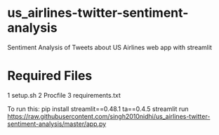 # us_airlines-twitter-sentiment-analysis
Sentiment Analysis of Tweets about US Airlines web app with streamlit

# Required Files
1 setup.sh
2 Procfile
3 requirements.txt  

To run this:
pip install streamlit==0.48.1 ta==0.4.5
streamlit run https://raw.githubusercontent.com/singh2010nidhi/us_airlines-twitter-sentiment-analysis/master/app.py
